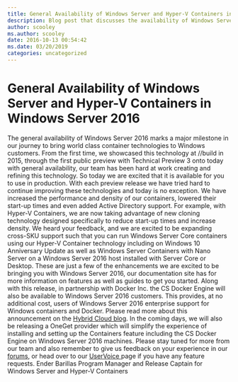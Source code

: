 ```yaml
---
title: General Availability of Windows Server and Hyper-V Containers in Windows Server 2016
description: Blog post that discusses the availability of Windows Server 2016 and highlights enhancements made to the cross-SKU support.
author: scooley
ms.author: scooley
date: 2016-10-13 00:54:42
ms.date: 03/20/2019
categories: uncategorized
---
```


# General Availability of Windows Server and Hyper-V Containers in Windows Server 2016

The general availability of Windows Server 2016 marks a major milestone in our journey to bring world class container technologies to Windows customers. From the first time, we showcased this technology at //build in 2015, through the first public preview with Technical Preview 3 onto today with general availability, our team has been hard at work creating and refining this technology. So today we are excited that it is available for you to use in production.  With each preview release we have tried hard to continue improving these technologies and today is no exception. We have increased the performance and density of our containers, lowered their start-up times and even added Active Directory support. For example, with Hyper-V Containers, we are now taking advantage of new cloning technology designed specifically to reduce start-up times and increase density. We heard your feedback, and we are excited to be expanding cross-SKU support such that you can run Windows Server Core containers using our Hyper-V Container technology including on Windows 10 Anniversary Update as well as Windows Server Containers with Nano Server on a Windows Server 2016 host installed with Server Core or Desktop. These are just a few of the enhancements we are excited to be bringing you with Windows Server 2016, our documentation site has for more information on features as well as guides to get you started.  Along with this release, in partnership with Docker Inc. the CS Docker Engine will also be available to Windows Server 2016 customers. This provides, at no additional cost, users of Windows Server 2016 enterprise support for Windows containers and Docker. Please read more about this announcement on the [Hybrid Cloud blog](https://blogs.technet.microsoft.com/hybridcloud/2016/09/26/microsoft-and-docker-offer-supported-docker-engine-to-windows-server-2016-customers/).  In the coming days, we will also be releasing a OneGet provider which will simplify the experience of installing and setting up the Containers feature including the CS Docker Engine on Windows Server 2016 machines. Please stay tuned for more from our team and also remember to give us feedback on your experience in our [forums](https://social.msdn.microsoft.com/forums/en-us/home?forum=windowscontainers), or head over to our [UserVoice ](https://windowsserver.uservoice.com/forums/304624-containers)page if you have any feature requests. Ender Barillas Program Manager and Release Captain for Windows Server and Hyper-V Containers
